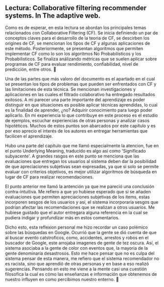 ## Lectura: Collaborative filtering recommender systems. In The adaptive web.

Como es de esperar, en esta lectura se abordan los principales temas relacionados con Collaborative Filtering (CF). Se inicia definiendo un par de conceptos claves para el desarrollo de la teoria de CF, se descirben los origines de CF, se mencionan los tipos de CF y algunas aplicaciones de este método. Posteriormente, se presentan algoritmos que permiten implementar CF como lo son los algoritmos No Probabilisticos y los Probabilisticos. Se finaliza análizando métricas que se suelen aplicar sobre programas de CF para evaluar rendimiento, confiabilidad, nivel de predicción, entre otros. 📃

Una de las partes que más valoro del documento es el apartado en el cual se presentan los tipos de problemas que pueden ser enfrentados con CF y las limitaciones de esta técnica. Se mencionan investigaciones y aplicaciones en las cuales el filtrado colaborativo ha entregado resultados exitosos. A mi parecer una parte importante del aprendizaje es poder distinguir en que situaciones es posible aplicar técnicas aprendidas, lo cual es la finalidad de aprender, ¿no? Adquirir conocimiento para luego poder aplicarlo. En mi experiencia lo que contribuye en este proceso es el estudio de ejemplos, escuchar experiencias de otras personas y analizar casos hipotéticos. Muchos de estos puntos son abarcados por este capítulo y es por eso aprecio el interés de los autores en entregar herramientas que facilicen el aprendizaje.

Hubo una parte del capítulo que me llamó especialmente la atencion, fue en el punto Underlying Meaning, traducido es algo asi como 'Significado subyacente'. A grandes rasgos en este punto se menciona que las evaluaciones que entregan los usuarios al sistema deben dar la posibilidad de que apreciaciones subjetivas sean expresadas, ya que si solo se permite evaluar con criterios objetivos, es mejor utilizar algoritmos de búsqueda en lugar de CF para realizar recomendaciones.

El punto anterior me llamó la antención ya que me pareció una conclusión contra-intuitiva. Me refiero a que yo hubiese esperado que si se añaden evaluaciones que permiten apreciaciones subjetivas de los items, estas incorporen sesgos de los usuarios y así, el sistema incorporaría sesgos que podrían afectar las recomendaciones que se realizan a otros usuarios. Me hubiese gustado que el autor entregara alguna referencia en la cual se pudiera indigar y profundizar más en estos comentarios.

Dicho esto, esta reflexion personal me hizo recordar un caso polémico sobre las búsquedas en Google. Ocurrió que la gente se dió cuenta de que al buscar evento catstroficos, como, accidentes, arrestos y robos en el buscador de Google, este arrojaba imagenes de gente de tez oscura. Así, el sistema asociaba a la gente de color con eventos que, la mayoria de la gente denominaría desastrosos. Esto me hace pensar que no es culpa del sistema pensar de esta manera, me refiero que el sistema recomendador no es racista, sino que aprendió de otras personas y en base a eso realizó sugerencias. Pensando en esto me viene a la mente casi una cuestión filosofica la cual es cómo las enseñanzas e información que obtenemos de nuestro influyen en como percibimos nuestro enterno. 🚧



